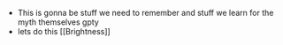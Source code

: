 
- This is gonna be stuff we need to remember and stuff we learn for the myth themselves gpty 
- lets do this 
[[Brightness]]